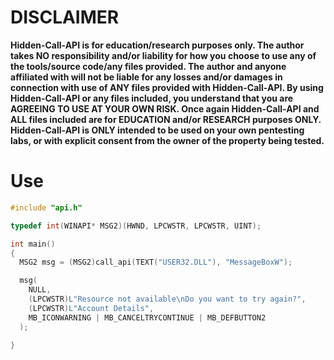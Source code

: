 # DISCLAIMER
**Hidden-Call-API is for education/research purposes only. The author takes NO responsibility and/or liability for how you choose to use any of the tools/source code/any files provided.
The author and anyone affiliated with will not be liable for any losses and/or damages in connection with use of ANY files provided with Hidden-Call-API.
By using Hidden-Call-API or any files included, you understand that you are AGREEING TO USE AT YOUR OWN RISK. Once again Hidden-Call-API and ALL files included are for EDUCATION and/or RESEARCH purposes ONLY.
Hidden-Call-API is ONLY intended to be used on your own pentesting labs, or with explicit consent from the owner of the property being tested.** 

# Use
```c
#include "api.h"

typedef int(WINAPI* MSG2)(HWND, LPCWSTR, LPCWSTR, UINT);

int main()
{
  MSG2 msg = (MSG2)call_api(TEXT("USER32.DLL"), "MessageBoxW");

  msg(
    NULL,
    (LPCWSTR)L"Resource not available\nDo you want to try again?",
    (LPCWSTR)L"Account Details",
    MB_ICONWARNING | MB_CANCELTRYCONTINUE | MB_DEFBUTTON2
  );

}
```
